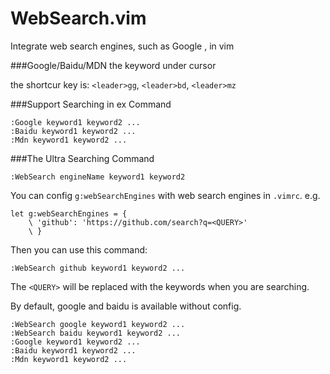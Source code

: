 WebSearch.vim
=============

Integrate web search engines, such as Google ,  in vim

###Google/Baidu/MDN the keyword under cursor

   the shortcur key is: `<leader>gg`,  `<leader>bd`, `<leader>mz`

###Support Searching in ex Command

```vim
:Google keyword1 keyword2 ...
:Baidu keyword1 keyword2 ...
:Mdn keyword1 keyword2 ...
```

###The Ultra Searching Command

```vim
:WebSearch engineName keyword1 keyword2
```

You can config `g:webSearchEngines` with web search engines in `.vimrc`.
e.g.

```vim
let g:webSearchEngines = {
    \ 'github': 'https://github.com/search?q=<QUERY>'
    \ }
```

Then you can use this command:

```vim
:WebSearch github keyword1 keyword2 ...
```

The `<QUERY>` will be replaced with the keywords when you are searching.


By default, google and baidu is available without config.

```vim
:WebSearch google keyword1 keyword2 ...
:WebSearch baidu keyword1 keyword2 ...
:Google keyword1 keyword2 ...
:Baidu keyword1 keyword2 ...
:Mdn keyword1 keyword2 ...
```
